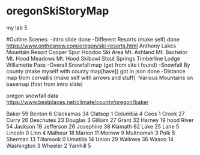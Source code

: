 # oregonSkiStoryMap
my lab 5

#Outline
Scenes:
-intro slide done
-Different Resorts (make self) done
https://www.onthesnow.com/oregon/ski-resorts.html
  Anthony Lakes Mountain Resort
  Cooper Spur
  Hoodoo Ski Area
  Mt. Ashland
  Mt. Bachelor
  Mt. Hood Meadows
  Mt. Hood Skibowl
  Stout Springs
  Timberline Lodge
  Willamette Pass
-Overall Snowfall map (get from site i found)
-Snowfall By county (make myself with county map[have]) got in json done
-Distance map from corvallis (make self with arrows and stuff)
-Various Mountains on basemap (first from intro slide)

oregon snowfall data
https://www.bestplaces.net/climate/county/oregon/baker

Baker 59
Benton 6
Clackamas 34
Clatsop 1
Columbia 4
Coos 1
Crook 27
Curry 26
Deschutes 23
Douglas 3
Gilliam 27
Grant 32
Harney 19
hood River 54
Jackson 19
Jefferson 26
Josephine 38
Klamath 62
Lake 25
Lane 5
Lincoln 0
Linn 4
Malheur 18
Marion 11
Morrow 9
Multnomah 3
Polk 5
Sherman 13
Tillamook 0
Umatilla 14
Union 29
Wallowa 36
Wasco 14
Washington 3
Wheeler 2
Yamhill 5
